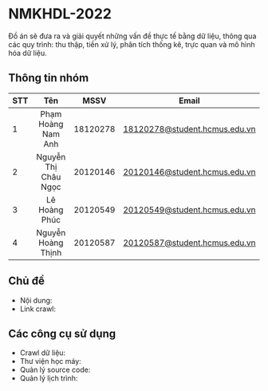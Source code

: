 # NMKHDL-2022
Đồ án sẽ đưa ra và giải quyết những vấn đề thực tế bằng dữ liệu, thông qua các quy trình: thu thập, tiền xử lý, phân tích thống kê, trực quan và mô hình hóa dữ liệu.

## Thông tin nhóm
| STT      | Tên                        |   MSSV           | Email                              |
| ---------|:--------------------------:|:----------------:|:----------------------------------:|
| 1        | Phạm Hoàng Nam Anh         |  18120278        | 18120278@student.hcmus.edu.vn      |
| 2        | Nguyễn Thị Châu Ngọc       |  20120146        | 20120146@student.hcmus.edu.vn      |
| 3        | Lê Hoàng Phúc              |  20120549        | 20120549@student.hcmus.edu.vn      |
| 4        | Nguyễn Hoàng Thịnh         |  20120587        | 20120587@student.hcmus.edu.vn      |

## Chủ đề
- Nội dung:
- Link crawl: 

## Các công cụ sử dụng
- Crawl dữ liệu: 
- Thư viện học máy: 
- Quản lý source code: 
- Quản lý lịch trình: 
